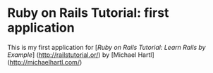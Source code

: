 # Ruby on Rails Tutorial: first application

This is my first application for 
[*Ruby on Rails Tutorial: Learn Rails by Example*] (http://railstutorial.or/)
by [Michael Hartl] (http://michaelhartl.com/)
